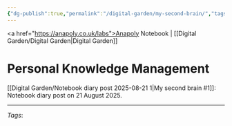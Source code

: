 ```yaml
---
{"dg-publish":true,"permalink":"/digital-garden/my-second-brain/","tags":["digital-garden"],"created":"2025-08-21T12:35:32.441+01:00","updated":"2025-08-21T23:03:40.944+01:00"}
---
```


<a href="https://anapoly.co.uk/labs">Anapoly Notebook</a> | [[Digital Garden/Digital Garden\|Digital Garden]] 

# Personal Knowledge Management

[[Digital Garden/Notebook diary post 2025-08-21 1\|My second brain #1]]: Notebook diary post on 21 August 2025.


---
*Tags*: 